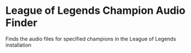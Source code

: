 # League of Legends Champion Audio Finder

Finds the audio files for specified champions in the League of Legends installation